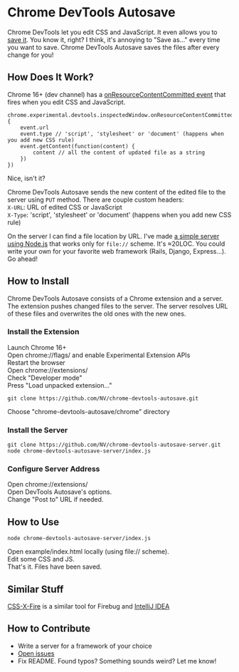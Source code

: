 # Chrome DevTools Autosave

Chrome DevTools let you edit CSS and JavaScript. It even allows you to [save it](http://youtu.be/N8SS-rUEZPg?t=7m13s). You know it, right? I think, it's annoying to "Save as..." every time you want to save. Chrome DevTools Autosave saves the files after every change for you!

## How Does It Work?

Chrome 16+ (dev channel) has a [onResourceContentCommitted event](http://code.google.com/chrome/extensions/dev/experimental.devtools.inspectedWindow.html#event-onResourceContentCommitted) that fires when you edit CSS and JavaScript.

    chrome.experimental.devtools.inspectedWindow.onResourceContentCommitted.addListener(function(event) {
        event.url
        event.type // 'script', 'stylesheet' or 'document' (happens when you add new CSS rule)
        event.getContent(function(content) {
            content // all the content of updated file as a string
        })
    })

Nice, isn't it?

Chrome DevTools Autosave sends the new content of the edited file to the server using `PUT` method. There are couple custom headers:  
`X-URL`: URL of edited CSS or JavaScript  
`X-Type`: 'script', 'stylesheet' or 'document' (happens when you add new CSS rule)

On the server I can find a file location by URL. I've made [a simple server using Node.js](/NV/chrome-devtools-autosave-server) that works only for `file://` scheme. It's ≈20LOC. You could write your own for your favorite web framework (Rails, Django, Express...). Go ahead!


## How to Install

Chrome DevTools Autosave consists of a Chrome extension and a server. The extension pushes changed files to the server. The server resolves URL of these files and overwrites the old ones with the new ones.

### Install the Extension

Launch Chrome 16+  
Open chrome://flags/ and enable Experimental Extension APIs  
Restart the browser  
Open chrome://extensions/  
Check "Developer mode"  
Press "Load unpacked extension..."  

    git clone https://github.com/NV/chrome-devtools-autosave.git

Choose "chrome-devtools-autosave/chrome" directory

### Install the Server

    git clone https://github.com/NV/chrome-devtools-autosave-server.git
    node chrome-devtools-autosave-server/index.js

### Configure Server Address

Open chrome://extensions/  
Open DevTools Autosave's options.  
Change "Post to" URL if needed.


## How to Use

    node chrome-devtools-autosave-server/index.js

Open example/index.html locally (using file:// scheme).  
Edit some CSS and JS.  
That's it. Files have been saved.


## Similar Stuff

[CSS-X-Fire](http://code.google.com/p/css-x-fire/) is a similar tool for Firebug and [IntelliJ IDEA](http://www.jetbrains.com/idea/)

## How to Contribute

  * Write a server for a framework of your choice
  * [Open issues](https://github.com/NV/chrome-devtools-autosave/issues?state=open)
  * Fix README. Found typos? Something sounds weird? Let me know!
